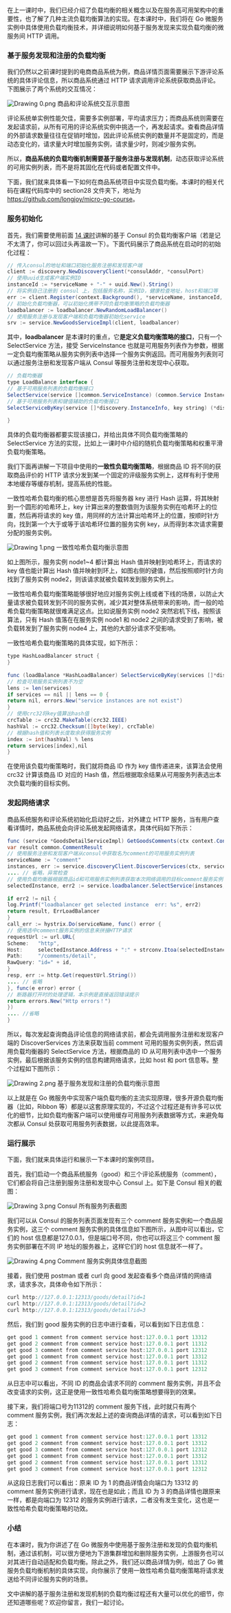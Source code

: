 在上一课时中，我们已经介绍了负载均衡的相关概念以及在服务高可用架构中的重要性，也了解了几种主流负载均衡算法的实现。在本课时中，我们将在 Go 微服务实例中具体使用负载均衡技术，并详细说明如何基于服务发现来实现负载均衡的微服务间 HTTP 调用。

### 基于服务发现和注册的负载均衡

我们仍然以之前课时提到的电商商品系统为例，商品详情页面需要展示下游评论系统的具体评论信息，所以商品系统通过 HTTP 请求调用评论系统获取商品评论。下图展示了两个系统的交互情况：

<Image alt="Drawing 0.png" src="https://s0.lgstatic.com/i/image/M00/58/EC/Ciqc1F9wY16AQjwDAAAgwx5jOqc017.png"/>  
商品和评论系统交互示意图

评论系统单实例性能欠佳，需要多实例部署，平均请求压力；而商品系统则需要在发起请求前，从所有可用的评论系统实例中挑选一个，再发起请求。查看商品详情的外部请求数量往往在促销时增加，因此评论系统实例的数量并不是固定的，而是动态变化的，请求量大时增加服务实例，请求量少时，则减少服务实例。

所以，**商品系统的负载均衡机制需要基于服务注册与发现机制**，动态获取评论系统的可用实例列表，而不是将其固化在代码或者配置文件中。

下面，我们就来具体看一下如何在商品系统项目中实现负载均衡。本课时的相关代码在课程代码库中的 section28 文件夹下，地址为<https://github.com/longjoy/micro-go-course>。

### 服务初始化

首先，我们需要使用前面 [14 课时](https://kaiwu.lagou.com/course/courseInfo.htm?courseId=287#/detail/pc?id=3812)讲解的基于 Consul 的负载均衡客户端（若是记不太清了，你可以回过头再温故一下）。下面代码展示了商品系统在启动时的初始化过程：

```java
// 传入consul的地址和端口初始化服务注册和发现客户端
client := discovery.NewDiscoveryClient(*consulAddr, *consulPort)
// 使用uuid生成客户端实例ID
instanceId := *serviceName + "-" + uuid.New().String()
// 将实例自己注册到 consul 上，包括服务名称，实例ID，健康检查地址，host和端口等
err := client.Register(context.Background(), *serviceName, instanceId, "/health", *serviceAddr, *servicePort, nil, nil)
// 初始化负载均衡器，可以初始化携带不同负载均衡策略的负载均衡器
loadbalancer := loadbalancer.NewRandomLoadBalancer()
// 使用服务注册与发现客户端和负载均衡器初始化service
srv := service.NewGoodsServiceImpl(client, loadbalancer)
```

其中，**loadbalancer** 是本课时的重点，它**是定义负载均衡策略的接口**，只有一个 SelectService 方法，接受 ServiceInstance 也就是可用服务列表作为参数，根据一定负载均衡策略从服务实例列表中选择一个服务实例返回。而可用服务列表则可以通过服务注册和发现客户端从 Consul 等服务注册和发现中心获取。

```java
// 负载均衡器
type LoadBalance interface {
// 基于可用服务列表的负载均衡接口
SelectService(service []common.ServiceInstance) (common.Service Instance, error)
// 基于可用服务列表和键值辅助的负载均衡接口
SelectServiceByKey(service []*discovery.InstanceInfo, key string) (*discovery.InstanceInfo, error)
​
}
```

具体的负载均衡器都要实现该接口，并给出具体不同负载均衡策略的 SelectService 方法的实现，比如上一课时中介绍的随机负载均衡策略和权重平滑负载均衡策略。

我们下面再讲解一下项目中使用的**一致性负载均衡策略**，根据商品 ID 将不同的获取商品评价的 HTTP 请求分发到某一个固定的评级服务实例上，这样有利于使用本地缓存等缓存机制，提高系统的性能。

一致性哈希负载均衡的核心思想是首先将服务器 key 进行 Hash 运算，将其映射到一个圆形的哈希环上，key 计算出来的整数值则为该服务实例在哈希环上的位置，然后再将请求的 key 值，用同样的方法计算出哈希环上的位置，按顺时针方向，找到第一个大于或等于该哈希环位置的服务实例 key，从而得到本次请求需要分配的服务实例。

<Image alt="Drawing 1.png" src="https://s0.lgstatic.com/i/image/M00/58/F7/CgqCHl9wY26AWGaHAAB21ndPVIY647.png"/>  
一致性哈希负载均衡示意图

如上图所示，服务实例 node1\~4 都计算出 Hash 值并映射到哈希环上，而请求的 key 值也能计算出 Hash 值并映射到环上，如图右侧的键值，然后按照顺时针方向找到了服务实例 node2，则该请求就被负载转发到服务实例上。

一致性哈希负载均衡策略能够很好地应对服务实例上线或者下线的场景，以防止大量请求被负载转发到不同的服务实例，减少其对整体系统带来的影响，而一般的哈希负载均衡策略就很难满足这点。比如说服务实例 node2 突然宕机下线，按照该算法，只有 Hash 值落在在服务实例 node1 和 node2 之间的请求受到了影响，被负载转发到了服务实例 node4 上，其他的大部分请求不受影响。

一致性哈希负载均衡策略的具体实现，如下所示：

```java
type HashLoadBalancer struct {
}
​
func (loadBalance *HashLoadBalancer) SelectServiceByKey(services []*discovery.InstanceInfo, key string) (*discovery.InstanceInfo, error) {
// 检查可用服务实例列表不为空
lens := len(services)
if services == nil || lens == 0 {
return nil, errors.New("service instances are not exist")
}
// 使用crc32将key值算出hash值
crcTable := crc32.MakeTable(crc32.IEEE)
hashVal := crc32.Checksum([]byte(key), crcTable)
// 根据hash值和列表长度取余获得服务实例
index := int(hashVal) % lens
return services[index],nil
}
```

在使用该负载均衡策略时，我们就将商品 ID 作为 key 值传递进来，该算法会使用 crc32 计算该商品 ID 对应的 Hash 值，然后根据取余结果从可用服务列表选出本次负载均衡的目标实例。

### 发起网络请求

商品系统服务和评论系统初始化启动好之后，对外建立 HTTP 服务，当有用户查看详情时，商品系统会向评论系统发起网络请求，具体代码如下所示：

```java
func (service *GoodsDetailServiceImpl) GetGoodsComments(ctx context.Context, id string) (common.CommentResult, error) {
var result common.CommentResult
// 使用服务注册和发现客户端从consul中获取名为comment的可用服务实例列表
serviceName := "comment"
instances, err := service.discoveryClient.DiscoverServices(ctx, serviceName)
.... // 省略，异常检查
// 使用负载均衡器根据商品id和可用服务实例列表获取本次网络调用的目标comment服务实例
selectedInstance, err2 := service.loadbalancer.SelectService(instances,id)
​
if err2 != nil {
log.Printf("loadbalancer get selected instance  err: %s", err2)
return result, ErrLoadBalancer
}
call_err := hystrix.Do(serviceName, func() error {
// 使用选中comment服务实例的信息来拼接HTTP请求
requestUrl := url.URL{
Scheme:   "http",
Host:     selectedInstance.Address + ":" + strconv.Itoa(selectedInstance.Port),
Path:     "/comments/detail",
RawQuery: "id=" + id,
}
resp, err := http.Get(requestUrl.String())
.... // 省略
}, func(e error) error {
// 断路器打开时的处理逻辑，本示例是直接返回错误提示
return errors.New("Http errors！")
})
.... //省略
}
```

所以，每次发起查询商品评论信息的网络请求前，都会先调用服务注册和发现客户端的 DiscoverServices 方法来获取当前 comment 可用的服务实例列表，然后调用负载均衡器的 SelectService 方法，根据商品的 ID 从可用列表中选中一个服务实例，最后根据该服务实例的信息构建网络请求，比如 host 和 port 信息等。整个过程如下图所示：

<Image alt="Drawing 2.png" src="https://s0.lgstatic.com/i/image/M00/58/EC/Ciqc1F9wY4WAGxXHAABbFi54b6c310.png"/>  
基于服务发现和注册的负载均衡示意图

以上就是在 Go 微服务中实现客户端负载均衡的主流实现原理，很多开源负载均衡器（比如，Ribbon 等）都是以这套原理实现的，不过这个过程还是有许多可以优化的细节，比如负载均衡客户端可以使用缓存可用服务列表数据等方式，来避免每次都从 Consul 处获取可用服务列表数据，以此提高效率。

### 运行展示

下面，我们就来具体运行和展示一下本课时的案例项目。

首先，我们启动一个商品系统服务（good）和三个评论系统服务（comment），它们都会将自己注册到服务注册和发现中心 Consul 上。如下是 Consul 相关的截图：

<Image alt="Drawing 3.png" src="https://s0.lgstatic.com/i/image/M00/58/F7/CgqCHl9wY46AArB3AAcBgrX01wM768.png"/>  
Consul 所有服务列表截图

我们可以从 Consul 的服务列表页面发现有三个 comment 服务实例和一个商品服务实例，这三个 comment 服务实例的具体信息如下图所示，从图中可以看出，它们的 host 信息都是127.0.0.1，但是端口号不同，你也可以将这三个 comment 服务实例部署在不同 IP 地址的服务器上，这样它们的 host 信息就不一样了。

<Image alt="Drawing 4.png" src="https://s0.lgstatic.com/i/image/M00/58/EC/Ciqc1F9wY5mAKpcCAAz-1u-gvNc329.png"/>  
Comment 服务实例具体信息截图

接着，我们使用 postman 或者 curl 向 good 发起查看多个商品详情的网络请求，请求多次，具体命令如下所示：

```java
curl http://127.0.0.1:12313/goods/detail?id=1
curl http://127.0.0.1:12313/goods/detail?id=2
curl http://127.0.0.1:12313/goods/detail?id=3
```

然后，我们到 good 服务实例的日志中进行查看，可以看到如下日志信息：

```java
get good 1 comment from comment service host:127.0.0.1 port 13312
get good 2 comment from comment service host:127.0.0.1 port 11312
get good 3 comment from comment service host:127.0.0.1 port 12312
get good 1 comment from comment service host:127.0.0.1 port 13312
get good 2 comment from comment service host:127.0.0.1 port 11312
get good 3 comment from comment service host:127.0.0.1 port 12312
```

从日志中可以看出，不同 ID 的商品会请求不同的 comment 服务实例，并且不会改变请求的实例，这正是使用一致性哈希负载均衡策略想要得到的效果。

接下来，我们将端口号为11312的 comment 服务下线，此时就只有两个 comment 服务实例，我们再次发起上述的查询商品详情的请求，可以看到如下日志：

```java
get good 1 comment from comment service host:127.0.0.1 port 13312
get good 2 comment from comment service host:127.0.0.1 port 13312
get good 3 comment from comment service host:127.0.0.1 port 12312
get good 1 comment from comment service host:127.0.0.1 port 13312
get good 2 comment from comment service host:127.0.0.1 port 13312
get good 3 comment from comment service host:127.0.0.1 port 12312
```

从这段日志我们可以看出：原来 ID 为 1 的商品详情会向端口为 13312 的 comment 服务实例进行请求，现在也是如此；而且 ID 为 3 的商品详情也跟原来一样，都是向端口为 12312 的服务实例进行请求，二者没有发生变化，这也是一致性哈希负载均衡策略的功效。

### 小结

在本课时，我为你讲述了在 Go 微服务中使用基于服务注册和发现的负载均衡机制，通过该机制，可以很方便地为下游集群增加和删除服务实例，上游服务也可以对其进行自动适配和负载均衡。除此之外，我们还以商品详情为例，给出了 Go 微服务负载均衡机制的具体实现，向你展示了使用一致性哈希负载均衡策略将请求发送给不同评论服务实例的场景。

文中讲解的基于服务注册和发现机制的负载均衡过程还有大量可以优化的细节，你还知道哪些呢？欢迎你留言，我们一起讨论。
